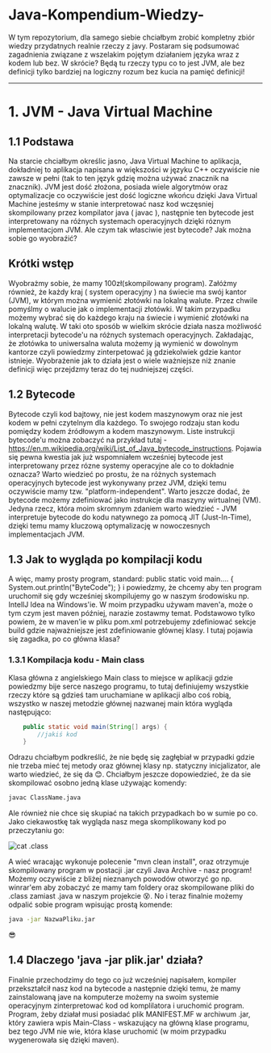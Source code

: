 # Java-Kompendium-Wiedzy-
W tym repozytorium, dla samego siebie chciałbym zrobić kompletny zbiór wiedzy przydatnych realnie rzeczy z javy. Postaram się podsumować zagadnienia związane z wszelakim pojętym działaniem języka wraz z kodem lub bez. W skrócie? Będą tu rzeczy typu co to jest JVM, ale bez definicji tylko bardziej na logiczny rozum bez kucia na pamięć definicji!


---


# 1. JVM - Java Virtual Machine

## 1.1 Podstawa

Na starcie chciałbym określic jasno, Java Virtual Machine to aplikacja, dokładniej to aplikacja napisana w większości w języku C++ oczywiście nie zawsze w pełni (tak to ten język gdzię można używać znacznik na znacznik). JVM jest dość złożona, posiada wiele algorytmów oraz optymalizacje co oczywiście jest dość logiczne wkońcu dzięki Java Virtual Machine jesteśmy w stanie interpretować nasz kod wczęsniej skompilowany przez kompilator java ( javac ), następnie ten bytecode jest interpretowany na różnych systemach operacyjnych dzięki róznym implementacjom JVM. Ale czym tak własciwie jest bytecode? Jak można sobie go wyobraźić?

## Krótki wstęp

Wyobrażmy sobie, że mamy 100zł(skompilowany program). Załóżmy również, że każdy kraj ( system operacyjny ) na świecie ma swój kantor (JVM), w którym można wymienić złotówki na lokalną walute. Przez chwile pomyślmy o walucie jak o implementacji złotówki. W takim przypadku możemy wybrać się do każdego kraju na świecie i wymienić złotówki na lokalną walutę. W taki oto sposób w wielkim skrócie działa nasza możliwość interpretacji bytecode'u na różnych systemach operacyjnych. Zakładając, że złotówka to uniwersalna waluta możemy ją wymienić w dowolnym kantorze czyli powiedzmy zinterpetować ją gdziekolwiek gdzie kantor istnieje. Wyobrażenie jak to działa jest o wiele ważniejsze niż znanie definicji więc przejdzmy teraz do tej nudniejszej części. 

## 1.2 Bytecode
Bytecode czyli kod bajtowy, nie jest kodem maszynowym oraz nie jest kodem w pełni czytelnym dla każdego. To swojego rodzaju stan kodu pomiędzy kodem źródłowym a kodem maszynowym. Liste instrukcji bytecode'u można zobaczyć na przykład tutaj - https://en.m.wikipedia.org/wiki/List_of_Java_bytecode_instructions. Pojawia się pewna kwestia jak już wspomniałem wcześniej bytecode jest interpretowany przez rózne systemy operacyjne ale co to dokładnie oznacza? Warto wiedzieć po prostu, że na różnych systemach operacyjnych bytecode jest wykonywany przez JVM, dzięki temu oczywiście mamy tzw. "platform-independent". Warto jeszcze dodać, że bytecode możemy zdefiniować jako instrukcje dla maszyny wirtualnej (VM). Jedyna rzecz, która moim skromnym zdaniem warto wiedzieć - JVM interpretuje bytecode do kodu natywnego za pomocą JIT (Just-In-Time), dzięki temu mamy kluczową optymalizację w nowoczesnych implementacjach JVM.

## 1.3 Jak to wygląda po kompilacji kodu
A więc, mamy prosty program, standard:
public static void main.... { System.out.println("ByteCode"); } i powiedzmy, że chcemy aby ten program uruchomił się gdy wcześniej skompilujemy go w naszym środowisku np. IntellJ Idea na Windows'ie. 
W moim przypadku używam maven'a, może o tym czym jest maven później, narazie zostawmy temat.
Podstawowo tylko powiem, że w maven'ie w pliku pom.xml potrzebujemy zdefiniować sekcje build gdzie najważniejsze jest zdefiniowanie głównej klasy. I tutaj pojawia się zagadka, po co główna klasa?

### 1.3.1 Kompilacja kodu - Main class
Klasa główna z angielskiego Main class to miejsce w aplikacji gdzie powiedzmy bije serce naszego programu, to tutaj definiujemy wszystkie rzeczy które są gdzieś tam uruchamiane w aplikacji albo coś robią, wszystko w naszej metodzie głównej nazwanej main która wygląda następująco:
```java
    public static void main(String[] args) {
        //jakiś kod
    }
```
Odrazu chciałbym podkreślić, że nie będę się zagłębiał w przypadki gdzie nie trzeba mieć tej metody oraz głównej klasy np. statyczny inicjalizator, ale warto wiedzieć, że się da 😊.
Chciałbym jeszcze dopowiedzieć, że da sie skompilować osobno jedną klase używając komendy:
```bash
javac ClassName.java
```
Ale również nie chce się skupiać na takich przypadkach bo w sumie po co.
Jako ciekawostkę tak wygląda nasz mega skomplikowany kod po przeczytaniu go:

![cat .class](https://i.imgur.com/W1yYzg7.png)

A wieć wracając wykonuje polecenie "mvn clean install", oraz otrzymuje skompilowany program w postacji .jar czyli Java Archive - nasz program!
Możemy oczywiście z bliżej nieznanych powodów otworzyć go np. winrar'em aby zobaczyć ze mamy tam foldery oraz skompilowane pliki do .class zamiast .java w naszym projekcie 😵.
No i teraz finalnie możemy odpalić sobie program wpisując prostą komende:
```bash
java -jar NazwaPliku.jar
```
😎
## 1.4 Dlaczego 'java -jar plik.jar' działa?

Finalnie przechodzimy do tego co już wcześniej napisałem, kompiler przekształcił nasz kod na bytecode a następnie dzięki temu, że mamy zainstalowaną jave na komputerze możemy na swoim systemie operacyjnym zinterpretować kod od komplilatora i uruchomić program.
Program, żeby działał musi posiadać plik MANIFEST.MF w archiwum .jar, który zawiera wpis Main-Class - wskazujący na główną klase programu, bez tego JVM nie wie, która klase uruchomić (w moim przypadku wygenerowała się dzięki maven).
